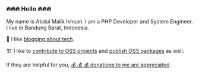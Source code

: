 ### :fire::fire::fire: Hello :fire::fire::fire:

My name is Abdul Malik Ikhsan. I am a PHP Developer and System Engineer. I live in Bandung Barat, Indonesia.

:pencil: I like [blogging about tech](https://samsonasik.wordpress.com/).

:building_construction: I like to [contribute to OSS projects](https://github.com/samsonasik?tab=repositories) and [publish OSS packages](https://packagist.org/users/samsonasik/packages/) as well.

If they are helpful for you, [💰 💰 💰 donations to me are appreciated](https://samsonasik.wordpress.com/donate/).
